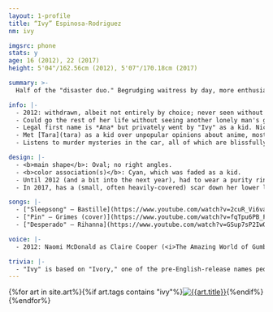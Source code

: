 ```yaml
---
layout: 1-profile
title: “Ivy” Espinosa-Rodriguez
nm: ivy

imgsrc: phone
stats: y
age: 16 (2012), 22 (2017)
height: 5'04"/162.56cm (2012), 5'07"/170.18cm (2017)

summary: >-
  Half of the "disaster duo." Begrudging waitress by day, more enthusiastic music-mixer by night, and responsible 24/7 for [Nico](nico)'s will to live.

info: |-
  - 2012: withdrawn, albeit not entirely by choice; never seen without trusted dog Buddy.<br/>2017: has taught herself how to be a functional human being, and really really *really* wants Nico to do the same. (He doesn't appreciate it much.)
  - Could go the rest of her life without seeing another lonely man's grimy apartment. Has always followed a social script and does not like deviation.
  - Legal first name is *Ana* but privately went by "Ivy" as a kid. Nico still uses the moniker and she thinks that's sweet.
  - Met [Tara](tara) as a kid over unpopular opinions about anime, most of which Ivy still remembers (despite herself).
  - Listens to murder mysteries in the car, all of which are blissfully easier to solve than Nico's neverending mental health crises.

design: |-
  - <b>main shape</b>: Oval; no right angles.
  - <b>color association(s)</b>: Cyan, which was faded as a kid.
  - Until 2012 (and a bit into the next year), had to wear a purity ring.
  - In 2017, has a (small, often heavily-covered) scar down her lower lip, and (less-covered, outside work) tattoos around her wrists and at the clavicle.

songs: |-
  - ["Sleepsong" – Bastille](https://www.youtube.com/watch?v=2cuR_Vi6vas) (2012)
  - ["Pin" – Grimes (cover)](https://www.youtube.com/watch?v=fqTpu6PB_Fg)
  - ["Desperado" – Rihanna](https://www.youtube.com/watch?v=GSup7sP2IwQ) (2014–5)

voice: |-
  - 2012: Naomi McDonald as Claire Cooper (<i>The Amazing World of Gumball</i>)

trivia: |-
  - "Ivy" is based on "Ivory," one of the pre-English-release names people gave the <i>Pokémon Black2/White2</i> [girl protag](https://bulbapedia.bulbagarden.net/wiki/Rosa). The original plant correlation ended up, ahem, *clinging*.
---
```

<div id="gallery">{%for art in site.art%}{%if art.tags contains "ivy"%}<a href="{%include url.html%}/{{art.url}}"><img src="{%include url.html%}/assets/img/art/{{art.date|date:"%F"}}-tn{%if art.multi%}-{{page.nm}}{%endif%}.jpg" alt="{{art.title}}"/></a>{%endif%}{%endfor%}</div>